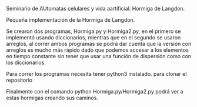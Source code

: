 Seminario de AUtomatas celulares y vida aartificial.
Hormiga de Langdon.

Pequeña implementación de la Hormiga de Langdon.

Se crearon dos programas, Hormiga.py y Hormiga2.py, en el primero se implementó usando diccionarios, mientras que en el segundo se usaron arreglos, al correr ambos programas se podrá dar cuenta que la versión con arreglos es mucho más rápido dado que podemos accesar a los elementos en tiempo constante sin tener que usar una función de dispersión como con los diccionarios.

Para correr los programas necesita tener python3 instalado.
para clonar el repositorio

Finalmente con el comando python Hormiga.py/Hormiga2.py podrá ver a estas hormigas creando sus caminos.